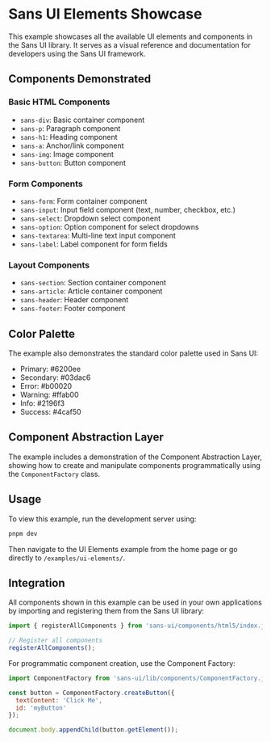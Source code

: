 # Sans UI Elements Showcase

This example showcases all the available UI elements and components in the Sans UI library. It serves as a visual reference and documentation for developers using the Sans UI framework.

## Components Demonstrated

### Basic HTML Components
- `sans-div`: Basic container component
- `sans-p`: Paragraph component
- `sans-h1`: Heading component
- `sans-a`: Anchor/link component
- `sans-img`: Image component
- `sans-button`: Button component

### Form Components
- `sans-form`: Form container component
- `sans-input`: Input field component (text, number, checkbox, etc.)
- `sans-select`: Dropdown select component
- `sans-option`: Option component for select dropdowns
- `sans-textarea`: Multi-line text input component
- `sans-label`: Label component for form fields

### Layout Components
- `sans-section`: Section container component
- `sans-article`: Article container component
- `sans-header`: Header component
- `sans-footer`: Footer component

## Color Palette
The example also demonstrates the standard color palette used in Sans UI:
- Primary: #6200ee
- Secondary: #03dac6
- Error: #b00020
- Warning: #ffab00
- Info: #2196f3
- Success: #4caf50

## Component Abstraction Layer
The example includes a demonstration of the Component Abstraction Layer, showing how to create and manipulate components programmatically using the `ComponentFactory` class.

## Usage
To view this example, run the development server using:

```bash
pnpm dev
```

Then navigate to the UI Elements example from the home page or go directly to `/examples/ui-elements/`.

## Integration
All components shown in this example can be used in your own applications by importing and registering them from the Sans UI library:

```javascript
import { registerAllComponents } from 'sans-ui/components/html5/index.js';

// Register all components
registerAllComponents();
```

For programmatic component creation, use the Component Factory:

```javascript
import ComponentFactory from 'sans-ui/lib/components/ComponentFactory.js';

const button = ComponentFactory.createButton({
  textContent: 'Click Me',
  id: 'myButton'
});

document.body.appendChild(button.getElement());
```
